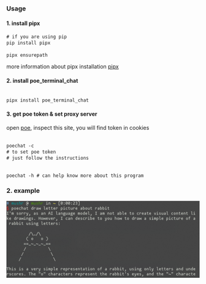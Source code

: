 ### Usage

#### 1. install pipx

```shell
# if you are using pip
pip install pipx

pipx ensurepath
```
more information about pipx installation [pipx](https://github.com/pypa/pipx#install-pipx)

#### 2. install poe_terminal_chat

```shell

pipx install poe_terminal_chat
```

#### 3. get poe token & set proxy server

open [poe](https://poe.com), inspect this site, you will find token in cookies

```shell

poechat -c 
# to set poe token
# just follow the instructions
```

```shell

poechat -h # can help know more about this program
```

### 2. example

![rabbit](./screenshots/draw_rabbit.png)
